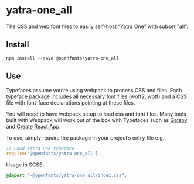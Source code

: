 
# yatra-one_all

The CSS and web font files to easily self-host “Yatra One” with subset "all".

## Install

`npm install --save @openfonts/yatra-one_all`

## Use

Typefaces assume you’re using webpack to process CSS and files. Each typeface
package includes all necessary font files (woff2, woff) and a CSS file with
font-face declarations pointing at these files.

You will need to have webpack setup to load css and font files. Many tools built
with Webpack will work out of the box with Typefaces such as [Gatsby](https://github.com/gatsbyjs/gatsby)
and [Create React App](https://github.com/facebookincubator/create-react-app).

To use, simply require the package in your project’s entry file e.g.

```javascript
// Load Yatra One typeface
require('@openfonts/yatra-one_all')
```

Usage in SCSS:
```scss
@import "~@openfonts/yatra-one_all/index.css";
```
